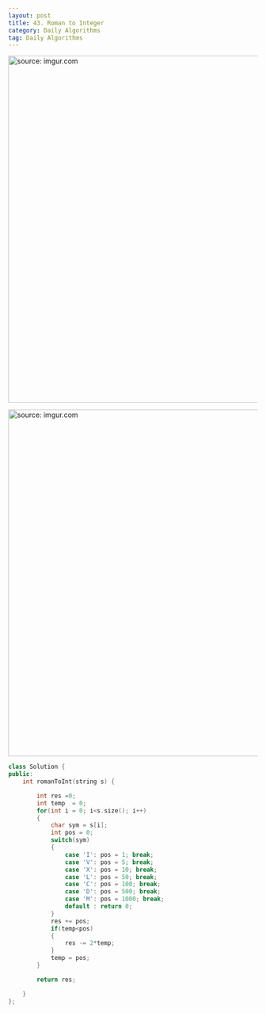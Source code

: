 ```yaml
---
layout: post
title: 43. Roman to Integer
category: Daily Algorithms
tag: Daily Algorithms
---
```


<a href="https://postimg.cc/XZ8QhKs6"><img src="https://i.postimg.cc/DZVHSBs0/Capture.jpg" width="700px" title="source: imgur.com" /><a>

<a href="https://postimg.cc/Mcdmt6GW"><img src="https://i.postimg.cc/0QqXkrRJ/Capture.jpg" width="700px" title="source: imgur.com" /><a>


```c++
class Solution {
public:
    int romanToInt(string s) {

        int res =0;
        int temp  = 0;
        for(int i = 0; i<s.size(); i++)
        {
            char sym = s[i];
            int pos = 0;
            switch(sym)
            {
                case 'I': pos = 1; break;
                case 'V': pos = 5; break;
                case 'X': pos = 10; break;
                case 'L': pos = 50; break;
                case 'C': pos = 100; break;
                case 'D': pos = 500; break;
                case 'M': pos = 1000; break;
                default : return 0;
            }
            res += pos;
            if(temp<pos)
            {
                res -= 2*temp;
            }
            temp = pos;
        }

        return res;

    }
};
```
